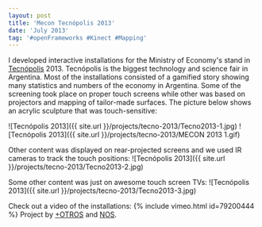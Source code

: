 ```yaml
---
layout: post
title: 'Mecon Tecnópolis 2013'
date: 'July 2013'
tag: '#openFrameworks #Kinect #Mapping'
---
```

I developed interactive installations for the Ministry of Economy's stand in [Tecnópolis](http://www.tecnopolis.gob.ar) 2013. Tecnópolis is the biggest technology and science fair in Argentina. Most of the installations consisted of a gamified story showing many statistics and numbers of the economy in Argentina. Some of the screening took place on proper touch screens while other was based on projectors and mapping of tailor-made surfaces. The picture below shows an acrylic sculpture that was touch-sensitive:

![Tecnópolis 2013]({{ site.url }}/projects/tecno-2013/Tecno2013-1.jpg)
![Tecnópolis 2013]({{ site.url }}/projects/tecno-2013/MECON 2013 1.gif)

Other content was displayed on rear-projected screens and we used IR cameras to track the touch positions:
![Tecnópolis 2013]({{ site.url }}/projects/tecno-2013/Tecno2013-2.jpg)

Some other content was just on awesome touch screen TVs:
![Tecnópolis 2013]({{ site.url }}/projects/tecno-2013/Tecno2013-3.jpg)

Check out a video of the installations:
{% include vimeo.html id=79200444 %}
Project by [+OTROS](http://masotros.com/) and [NOS](http://nos.com.ar/).
